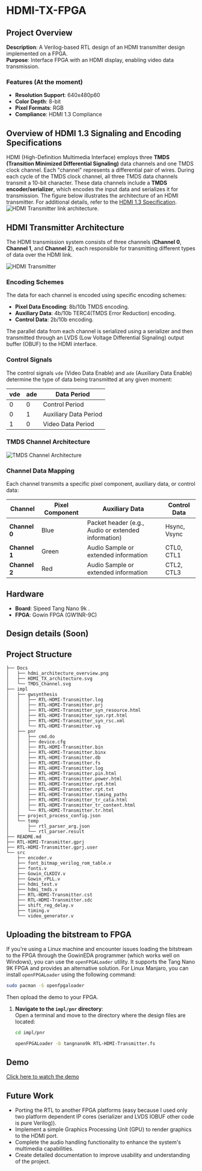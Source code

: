 # HDMI-TX-FPGA
## Project Overview
**Description**: A Verilog-based RTL design of an HDMI transmitter design implemented on a  FPGA.<br>
**Purpose**: Interface FPGA with an HDMI display, enabling video data transmission.
### Features (At the moment)
- **Resolution Support**: 640x480p60
- **Color Depth**: 8-bit
- **Pixel Formats**: RGB
- **Compliance**: HDMI 1.3 Compliance
## Overview of HDMI 1.3 Signaling and Encoding Specifications

HDMI (High-Definition Multimedia Interface) employs three **TMDS (Transition Minimized Differential Signaling)** data channels and one TMDS clock channel. Each "channel" represents a differential pair of wires. During each cycle of the TMDS clock channel, all three TMDS data channels transmit a 10-bit character. These data channels include a **TMDS encoder/serializer**, which encodes the input data and serializes it for transmission. The figure below illustrates the architecture of an HDMI transmitter.
For additional details, refer to the [HDMI 1.3 Specification](https://www.hdmi.org/specifications/hdmi1_3).
![HDMI Transmitter link architecture.](./Docs/hdmi_architecture_overview.png)

## HDMI Transmitter Architecture 

The HDMI transmission system consists of three channels (**Channel 0**, **Channel 1**, and **Channel 2**), each responsible for transmitting different types of data over the HDMI link.

![HDMI Transmitter](./Docs/HDMI_TX_architecture.svg)

### Encoding Schemes

The data for each channel is encoded using specific encoding schemes:

- **Pixel Data Encoding**: 8b/10b TMDS encoding.
- **Auxiliary Data**: 4b/10b TERC4(TMDS Error Reduction) encoding.
- **Control Data**:  2b/10b encoding.

The parallel data from each channel is serialized using a serializer and then transmitted through an LVDS (Low Voltage Differential Signaling) output buffer (OBUF) to the HDMI interface.

### Control Signals
The control signals `vde` (Video Data Enable) and `ade` (Auxiliary Data Enable) determine the type of data being transmitted at any given moment:

| **vde** | **ade** | **Data Period**         |
|---------|---------|-------------------------|
|    0    |    0    | Control Period          |
|    0    |    1    | Auxiliary Data Period   |
|    1    |    0    | Video Data Period       |

### TMDS Channel Architecture

![TMDS Channel Architecture](./Docs/TMDS_Channel.svg)

### Channel Data Mapping

Each channel transmits a specific pixel component, auxiliary data, or control data:

| **Channel**  | **Pixel Component** | **Auxiliary Data**                                 | **Control Data**   |
|--------------|---------------------|---------------------------------------------------|--------------------|
| **Channel 0** | Blue               | Packet header (e.g., Audio or extended information) | Hsync, Vsync       |
| **Channel 1** | Green              | Audio Sample or extended information              | CTL0, CTL1         |
| **Channel 2** | Red                | Audio Sample or extended information              | CTL2, CTL3         |
## Hardware
- **Board**: Sipeed Tang Nano 9k .
- **FPGA**: Gowin FPGA (GW1NR-9C)
## Design details (Soon) 
## Project Structure
```
├── Docs
│   ├── hdmi_architecture_overview.png
│   ├── HDMI_TX_architecture.svg
│   └── TMDS_Channel.svg
├── impl
│   ├── gwsynthesis
│   │   ├── RTL-HDMI-Transmitter.log
│   │   ├── RTL-HDMI-Transmitter.prj
│   │   ├── RTL-HDMI-Transmitter_syn_resource.html
│   │   ├── RTL-HDMI-Transmitter_syn.rpt.html
│   │   ├── RTL-HDMI-Transmitter_syn_rsc.xml
│   │   └── RTL-HDMI-Transmitter.vg
│   ├── pnr
│   │   ├── cmd.do
│   │   ├── device.cfg
│   │   ├── RTL-HDMI-Transmitter.bin
│   │   ├── RTL-HDMI-Transmitter.binx
│   │   ├── RTL-HDMI-Transmitter.db
│   │   ├── RTL-HDMI-Transmitter.fs
│   │   ├── RTL-HDMI-Transmitter.log
│   │   ├── RTL-HDMI-Transmitter.pin.html
│   │   ├── RTL-HDMI-Transmitter.power.html
│   │   ├── RTL-HDMI-Transmitter.rpt.html
│   │   ├── RTL-HDMI-Transmitter.rpt.txt
│   │   ├── RTL-HDMI-Transmitter.timing_paths
│   │   ├── RTL-HDMI-Transmitter_tr_cata.html
│   │   ├── RTL-HDMI-Transmitter_tr_content.html
│   │   └── RTL-HDMI-Transmitter.tr.html
│   ├── project_process_config.json
│   └── temp
│       ├── rtl_parser_arg.json
│       └── rtl_parser.result
├── README.md
├── RTL-HDMI-Transmitter.gprj
├── RTL-HDMI-Transmitter.gprj.user
└── src
    ├── encoder.v
    ├── font_bitmap_verilog_rom_table.v
    ├── fonts.v
    ├── Gowin_CLKDIV.v
    ├── Gowin_rPLL.v
    ├── hdmi_test.v
    ├── hdmi_tmds.v
    ├── RTL-HDMI-Transmitter.cst
    ├── RTL-HDMI-Transmitter.sdc
    ├── shift_reg_delay.v
    ├── timing.v
    └── video_generator.v
```
## Uploading the bitstream to FPGA
If you're using a Linux machine and encounter issues loading the bitstream to the FPGA through the GowinEDA programmer (which works well on Windows), you can use the `openFPGALoader` utility. It supports the Tang Nano 9K FPGA and provides an alternative solution.
For Linux Manjaro, you can install `openFPGALoader` using the following command:  
```bash
sudo pacman -S openfpgaloader
```
Then opload the demo to your FPGA.
1. **Navigate to the `impl/pnr` directory**:  
   Open a terminal and move to the directory where the design files are located:
   ```bash
   cd impl/pnr
   ```
   ```bash
   openFPGALoader -b tangnano9k RTL-HDMI-Transmitter.fs
   ```
## Demo 
[Click here to watch the demo](Docs/Demo.mp4)


## Future Work
- Porting the RTL to another FPGA platforms (easy because I used only two platform dependent IP cores (serializer and LVDS IOBUF other code is pure Verilog)).
- Implement a simple Graphics Processing Unit (GPU) to render graphics to the HDMI port.  
- Complete the audio handling functionality to enhance the system's multimedia capabilities.  
- Create detailed documentation to improve usability and understanding of the project.